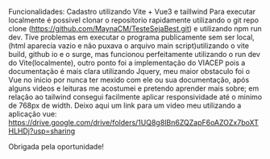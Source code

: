 Funcionalidades: 
Cadastro utilizando Vite + Vue3 e taillwind
Para executar localmente é possivel clonar o repositorio rapidamente utilizando o git repo clone (https://github.com/MaynaCM/TesteSejaBest.git) e utilizando npm run dev.
 Tive problemas em executar o programa publicamente sem ser local, (html aparecia vazio e não puxava o arquivo main script)utilizando o vite build, github io e o surge, mas funcionou perfeitamente utilizando o run dev do Vite(localmente), outro ponto foi a implementação do VIACEP pois a documentação é mais clara utilizando Jquery, meu maior obstaculo foi o Vue no inicio por nunca ter mexido com ele ou sua documentação, após alguns videos e leituras me acostumei e pretendo aprender mais sobre;
 em relação ao tailwind consegui facilmente aplicar responsividade até o minimo de 768px de width. 
Deixo aqui um link para um video meu utilizando a aplicação vue:
https://drive.google.com/drive/folders/1UQ8g8IBn6ZQZapF6oAZOZx7boXTHLHDj?usp=sharing

Obrigada pela oportunidade!
